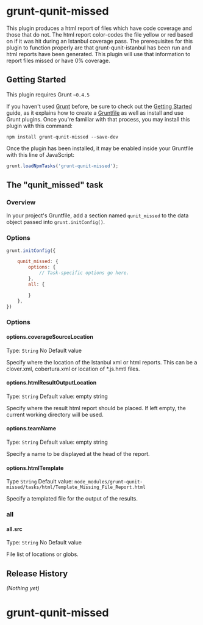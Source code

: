 # grunt-qunit-missed

This plugin produces a html report of files which have code coverage and those that do not. The html report color-codes the file yellow or red based on if it was hit during an Istanbul coverage pass.
The prerequisites for this plugin to function properly are that grunt-qunit-istanbul has been run and html reports have been generated.  This plugin will use that information to report files missed or have 0% coverage.

## Getting Started
This plugin requires Grunt `~0.4.5`

If you haven't used [Grunt](http://gruntjs.com/) before, be sure to check out the [Getting Started](http://gruntjs.com/getting-started) guide, as it explains how to create a [Gruntfile](http://gruntjs.com/sample-gruntfile) as well as install and use Grunt plugins. Once you're familiar with that process, you may install this plugin with this command:

```shell
npm install grunt-qunit-missed --save-dev
```

Once the plugin has been installed, it may be enabled inside your Gruntfile with this line of JavaScript:

```js
grunt.loadNpmTasks('grunt-qunit-missed');
```

## The "qunit_missed" task

### Overview
In your project's Gruntfile, add a section named `qunit_missed` to the data object passed into `grunt.initConfig()`.


### Options
```js
grunt.initConfig({

    qunit_missed: {
        options: {
            // Task-specific options go here.
        },
        all: {

        }
    },
})
```

### Options

#### options.coverageSourceLocation
Type: `String`
No Default value

Specify where the location of the Istanbul xml or html reports.  This can be a clover.xml, cobertura.xml or location of *.js.hmtl files.

#### options.htmlResultOutputLocation
Type: `String`
Default value: empty string

Specify where the result html report should be placed.  If left empty, the current working directory will be used.

#### options.teamName
Type: `String`
Default value: empty string

Specify a name to be displayed at the head of the report.

#### options.htmlTemplate
Type `String`
Default value: `node_modules/grunt-qunit-missed/tasks/html/Template_Missing_File_Report.html`

Specify a templated file for the output of the results.

### all

#### all.src
Type: `String`
No Default value

File list of locations or globs.

## Release History
_(Nothing yet)_
# grunt-qunit-missed
